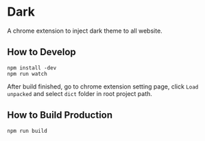 # Dark
A chrome extension to inject dark theme to all website.

## How to Develop
```
npm install -dev
npm run watch
```
After build finished, go to chrome extension setting page, click `Load unpacked` and select `dict` folder in root project path.

## How to Build Production
```
npm run build
```
